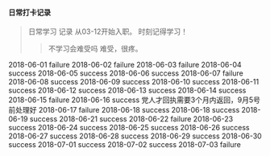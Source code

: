 #### 日常打卡记录
> 日常学习 记录 从03-12开始入职。 时刻记得学习！
>> 不学习会难受吗 难受，很疼。

2018-06-01 failure
2018-06-02 failure
2018-06-03 failure
2018-06-04 success
2018-06-05 success
2018-06-06 success
2018-06-07 failure
2018-06-08 success
2018-06-09 success
2018-06-10 success
2018-06-11 success
2018-06-12 success
2018-06-13 success
2018-06-14 success
2018-06-15 failure
2018-06-16 success 党人才回执需要3个月内返回，9月5号前处理好
2018-06-17 failure
2018-06-18 success
2018-06-18 success
2018-06-19 success
2018-06-21 success
2018-06-22 failure
2018-06-23 success
2018-06-24 success
2018-06-25 success
2018-06-26 success
2018-06-27 success
2018-06-28 success
2018-06-29 success
2018-06-30 success
2018-07-01 success
2018-07-02 success
2018-07-03 failure
